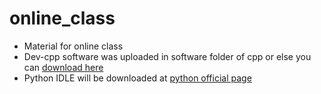 # online_class
* Material for online class
* Dev-cpp software was uploaded in software folder of cpp or else you can [download here](https://sourceforge.net/projects/orwelldevcpp/files/latest/download)
* Python IDLE will be downloaded at [python official page](https://www.python.org/downloads/)